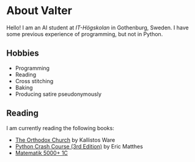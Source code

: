 # About Valter

Hello! I am an AI student at *IT-Högskolan* in Gothenburg, Sweden. I have some previous experience of programming, but not in Python. 

## Hobbies
 - Programming
 - Reading
 - Cross stitching
 - Baking
 - Producing satire pseudonymously

 ## Reading
 I am currently reading the following books:
 - [The Orthodox Church](https://www.goodreads.com/book/show/329157.The_Orthodox_Church) by Kallistos Ware
 - [Python Crash Course (3rd Edition)](https://www.goodreads.com/fa/book/show/23241059-python-crash-course) by Eric Matthes
 - [Matematik 5000+ 1C](https://www.nok.se/titlar/laromedel-b3/matematik-5000-upplaga-2021-na-te/546ffa51-8833-4c7a-bf26-443683cd7fc7) 
